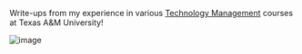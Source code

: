 Write-ups from my experience in various [Technology Management](https://catalog.tamu.edu/undergraduate/course-descriptions/tcmg/) courses at Texas A&M University!







![image](https://user-images.githubusercontent.com/99063625/183230357-9481890e-e36b-428e-b9ed-eb1d4bd0e85b.png)
